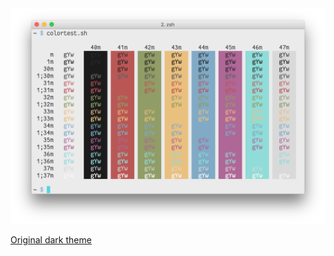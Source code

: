 <img src='https://github.com/mikker/AfterGlow-light/raw/master/screenshot.png' width=842 alt='Screenshot'>

[Original dark theme](https://github.com/YabataDesign/afterglow-itermcolors)
